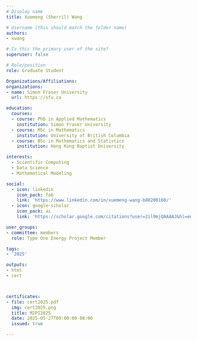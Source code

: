 ```yaml
---
# Display name
title: Xuemeng (Sherril) Wang

# Username (this should match the folder name)
authors:
- xwang

# Is this the primary user of the site?
superuser: false

# Role/position
role: Graduate Student

Organizations/Affiliations:
organizations:
- name: Simon Fraser University
  url: https://sfu.ca

education:
  courses:
  - course: PhD in Applied Mathematics
    institution: Simon Fraser University
  - course: MSc in Mathematics
    institution: University of British Columbia
  - course: BSc in Mathematics and Statistics
    institution: Hong Kong Baptist University

interests:
  - Scientific Computing
  - Data Science
  - Mathematical Modeling

social:
  - icon: linkedin
    icon_pack: fab
    link: 'https://www.linkedin.com/in/xuemeng-wang-b80200160/'
  - icon: google-scholar
    icon_pack: ai
    link: 'https://scholar.google.com/citations?user=2il9mjQAAAAJ&hl=en'

user_groups:
- committee: members
  role: Type One Energy Project Member

tags:
- '2025'

outputs:
- html
- cert



certificates:
- file: cert2025.pdf
  img: cert2025.png
  title: M2PI2025
  date: 2025-05-27T09:00:00-08:00
  issued: true

---
```

